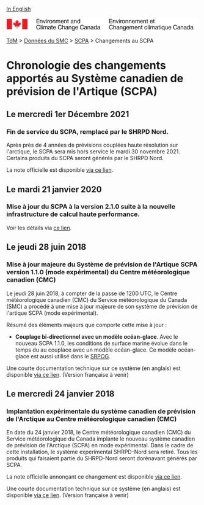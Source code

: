 [In English](changelog_caps_en.md)

![ECCC logo](../../img_eccc-logo.png)

[TdM](../../readme_fr.md) > [Données du SMC](../readme_fr.md) > [SCPA](readme_caps_fr.md) > Changements au SCPA

# Chronologie des changements apportés au Système canadien de prévision de l'Artique (SCPA)

## Le mercredi 1er Décembre 2021

### Fin de service du SCPA, remplacé par le SHRPD Nord. 

Après près de 4 années de prévisions couplées haute résolution sur l'arctique, le SCPA sera mis hors service le mardi 30 novembre 2021.  Certains produits du SCPA seront générés par le SHRPD Nord.

La note officielle est disponible [via ce lien](https://dd.meteo.gc.ca/doc/genots/2021/11/26/NOCN03_CWAO_262118___50159).

## Le mardi 21 janvier 2020

### Mise à jour du SCPA à la version 2.1.0 suite à la nouvelle infrastructure de calcul haute performance. 

Voir les détails via [ce lien](../changelog_multisystems_fr.md).

## Le jeudi 28 juin 2018

### Mise à jour majeure du Système de prévision de l'Artique SCPA version 1.1.0 (mode expérimental) du Centre météorologique canadien (CMC)

Le jeudi 28 juin 2018, à compter de la passe de 1200 UTC, le Centre météorologique canadien (CMC) du Service météorologique du Canada (SMC) a procédé à une mise à jour majeure de son système de prévision de l'artique SCPA (mode expérimental).

Résumé des éléments majeurs que comporte cette mise à jour :

* __Couplage bi-directionnel avec un modèle océan-glace__. Avec le nouveau SCPA 1.1.0, les conditions de surface marine évolue dans le temps du au couplace avec un modèle océan-glace. Ce modèle océan-glace est aussi utilisé dans le [SRPOG](/../nwp_riops/changelog_riops_fr.md).

Une courte documentation technique sur ce système (en anglais) est disponible [via ce lien](https://collaboration.cmc.ec.gc.ca/cmc/CMOI/product_guide/docs/tech_specifications/CAPS-100_factsheet.pdf). (Version française à venir)

## Le mercredi 24 janvier 2018

### Implantation expérimentale du système canadien de prévision de l'Arctique au Centre météorologique canadien (CMC)

En date du 24 janvier 2018, le Centre météorologique canadien (CMC) du Service météorologique du Canada implante le nouveau système canadien de prévision de l'Arctique (SCPA) en mode expérimental. Dans le cadre de cette installation, le système experimental SHRPD-Nord sera retiré. Tous les produits qui faisaient partie du SHRPD-Nord seront dorénavant générés par SCPA.

La note officielle annonçant ce changement est disponible [via ce lien](https://dd.meteo.gc.ca/doc/genots/2018/01/24/NOCN03_CWAO_241435___00012).

Une courte documentation technique sur ce système (en anglais) est disponible [via ce lien](https://collaboration.cmc.ec.gc.ca/cmc/CMOI/product_guide/docs/tech_specifications/CAPS-100_factsheet.pdf). (Version française à venir)